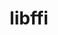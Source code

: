 ---
title: "libffi"
layout: cache
categories: [package, develop-2023-12-10]
meta: {"versions": ["3.4.4"], "compilers": ["apple-clang@=15.0.0", "cce@=15.0.1", "gcc@=10.3.0", "gcc@=11.1.0", "gcc@=11.3.0", "gcc@=11.4.0", "gcc@=12.3.0", "gcc@=7.3.1", "gcc@=7.5.0", "gcc@=9.4.0", "oneapi@=2023.2.0"], "oss": ["amzn2", "rhel8", "sle_hpc15", "ubuntu18.04", "ubuntu20.04", "ubuntu22.04", "ventura"], "platforms": ["darwin", "linux"], "targets": ["aarch64", "neoverse_n1", "neoverse_v1", "ppc64le", "x86_64_v3", "x86_64_v4", "zen4"], "stacks": ["aws-isc", "aws-isc-aarch64", "build_systems", "data-vis-sdk", "developer-tools", "e4s", "e4s-cray-rhel", "e4s-cray-sles", "e4s-neoverse_v1", "e4s-oneapi", "e4s-power", "e4s-rocm-external", "ml-darwin-aarch64-mps", "ml-linux-x86_64-cpu", "ml-linux-x86_64-cuda", "ml-linux-x86_64-rocm", "radiuss", "radiuss-aws", "radiuss-aws-aarch64", "root", "tutorial"], "num_specs": 15, "num_specs_by_stack": {"root": 15, "ml-darwin-aarch64-mps": 1, "aws-isc-aarch64": 2, "radiuss-aws-aarch64": 2, "aws-isc": 1, "radiuss-aws": 1, "e4s-cray-rhel": 1, "e4s-cray-sles": 1, "radiuss": 1, "developer-tools": 1, "build_systems": 1, "e4s-neoverse_v1": 1, "e4s-power": 1, "data-vis-sdk": 1, "e4s-rocm-external": 1, "e4s": 1, "e4s-oneapi": 1, "ml-linux-x86_64-cuda": 1, "ml-linux-x86_64-cpu": 1, "ml-linux-x86_64-rocm": 1, "tutorial": 2}}
spec_details: [{"hash": "ibtv5rsyftbhipuuesfibkisqo4e4sqs", "compiler": "apple-clang@=15.0.0", "versions": ["3.4.4"], "os": "ventura", "platform": "darwin", "target": "aarch64", "variants": ["build_system=autotools", "patches=070b1f3"], "stacks": ["root", "ml-darwin-aarch64-mps"], "size": "-", "tarball": "https://binaries.spack.io/develop-2023-12-10/build_cache/darwin-ventura-aarch64/apple-clang-15.0.0/libffi-3.4.4/darwin-ventura-aarch64-apple-clang-15.0.0-libffi-3.4.4-ibtv5rsyftbhipuuesfibkisqo4e4sqs.spack"}, {"hash": "ci5iyfwkc6cjoz5aokykk77p5ghmsjj4", "compiler": "gcc@=7.3.1", "versions": ["3.4.4"], "os": "amzn2", "platform": "linux", "target": "aarch64", "variants": ["build_system=autotools", "patches=070b1f3"], "stacks": ["root", "aws-isc-aarch64", "radiuss-aws-aarch64"], "size": "-", "tarball": "https://binaries.spack.io/develop-2023-12-10/build_cache/linux-amzn2-aarch64/gcc-7.3.1/libffi-3.4.4/linux-amzn2-aarch64-gcc-7.3.1-libffi-3.4.4-ci5iyfwkc6cjoz5aokykk77p5ghmsjj4.spack"}, {"hash": "gshgzruafvvqf2md5jpaczapz6wpbdme", "compiler": "gcc@=7.3.1", "versions": ["3.4.4"], "os": "amzn2", "platform": "linux", "target": "neoverse_n1", "variants": ["build_system=autotools", "patches=070b1f3"], "stacks": ["root", "aws-isc-aarch64", "radiuss-aws-aarch64"], "size": "-", "tarball": "https://binaries.spack.io/develop-2023-12-10/build_cache/linux-amzn2-neoverse_n1/gcc-7.3.1/libffi-3.4.4/linux-amzn2-neoverse_n1-gcc-7.3.1-libffi-3.4.4-gshgzruafvvqf2md5jpaczapz6wpbdme.spack"}, {"hash": "wyecdftqgw7urpfbh65mlgrym6tew2aq", "compiler": "gcc@=7.3.1", "versions": ["3.4.4"], "os": "amzn2", "platform": "linux", "target": "x86_64_v3", "variants": ["build_system=autotools", "patches=070b1f3"], "stacks": ["root", "aws-isc", "radiuss-aws"], "size": "-", "tarball": "https://binaries.spack.io/develop-2023-12-10/build_cache/linux-amzn2-x86_64_v3/gcc-7.3.1/libffi-3.4.4/linux-amzn2-x86_64_v3-gcc-7.3.1-libffi-3.4.4-wyecdftqgw7urpfbh65mlgrym6tew2aq.spack"}, {"hash": "of22k34ullsf6ekekr46dkyiyehg7v2n", "compiler": "cce@=15.0.1", "versions": ["3.4.4"], "os": "rhel8", "platform": "linux", "target": "zen4", "variants": ["build_system=autotools", "patches=070b1f3"], "stacks": ["root", "e4s-cray-rhel"], "size": "-", "tarball": "https://binaries.spack.io/develop-2023-12-10/build_cache/linux-rhel8-zen4/cce-15.0.1/libffi-3.4.4/linux-rhel8-zen4-cce-15.0.1-libffi-3.4.4-of22k34ullsf6ekekr46dkyiyehg7v2n.spack"}, {"hash": "myy3fmggi3pjl7q3y35uu7axxvbm3pos", "compiler": "gcc@=10.3.0", "versions": ["3.4.4"], "os": "sle_hpc15", "platform": "linux", "target": "x86_64_v4", "variants": ["build_system=autotools", "patches=070b1f3"], "stacks": ["root", "e4s-cray-sles"], "size": "-", "tarball": "https://binaries.spack.io/develop-2023-12-10/build_cache/linux-sle_hpc15-x86_64_v4/gcc-10.3.0/libffi-3.4.4/linux-sle_hpc15-x86_64_v4-gcc-10.3.0-libffi-3.4.4-myy3fmggi3pjl7q3y35uu7axxvbm3pos.spack"}, {"hash": "vfihs66s6skt7b54tpvzzjlst5uqogot", "compiler": "gcc@=7.5.0", "versions": ["3.4.4"], "os": "ubuntu18.04", "platform": "linux", "target": "x86_64_v3", "variants": ["build_system=autotools", "patches=070b1f3"], "stacks": ["root", "radiuss", "developer-tools", "build_systems"], "size": "-", "tarball": "https://binaries.spack.io/develop-2023-12-10/build_cache/linux-ubuntu18.04-x86_64_v3/gcc-7.5.0/libffi-3.4.4/linux-ubuntu18.04-x86_64_v3-gcc-7.5.0-libffi-3.4.4-vfihs66s6skt7b54tpvzzjlst5uqogot.spack"}, {"hash": "pxeheqnfg2hiedhqxvyvr2qwt7q7zli2", "compiler": "gcc@=11.4.0", "versions": ["3.4.4"], "os": "ubuntu20.04", "platform": "linux", "target": "neoverse_v1", "variants": ["build_system=autotools", "patches=070b1f3"], "stacks": ["root", "e4s-neoverse_v1"], "size": "-", "tarball": "https://binaries.spack.io/develop-2023-12-10/build_cache/linux-ubuntu20.04-neoverse_v1/gcc-11.4.0/libffi-3.4.4/linux-ubuntu20.04-neoverse_v1-gcc-11.4.0-libffi-3.4.4-pxeheqnfg2hiedhqxvyvr2qwt7q7zli2.spack"}, {"hash": "ogzrf725yxnnvzxthveoc6j26hq6oq5n", "compiler": "gcc@=9.4.0", "versions": ["3.4.4"], "os": "ubuntu20.04", "platform": "linux", "target": "ppc64le", "variants": ["build_system=autotools", "patches=070b1f3"], "stacks": ["root", "e4s-power"], "size": "-", "tarball": "https://binaries.spack.io/develop-2023-12-10/build_cache/linux-ubuntu20.04-ppc64le/gcc-9.4.0/libffi-3.4.4/linux-ubuntu20.04-ppc64le-gcc-9.4.0-libffi-3.4.4-ogzrf725yxnnvzxthveoc6j26hq6oq5n.spack"}, {"hash": "chiledt2n4nrfw3sb2ftqr7pjkps3im6", "compiler": "gcc@=11.1.0", "versions": ["3.4.4"], "os": "ubuntu20.04", "platform": "linux", "target": "x86_64_v3", "variants": ["build_system=autotools", "patches=070b1f3"], "stacks": ["root", "data-vis-sdk"], "size": "-", "tarball": "https://binaries.spack.io/develop-2023-12-10/build_cache/linux-ubuntu20.04-x86_64_v3/gcc-11.1.0/libffi-3.4.4/linux-ubuntu20.04-x86_64_v3-gcc-11.1.0-libffi-3.4.4-chiledt2n4nrfw3sb2ftqr7pjkps3im6.spack"}, {"hash": "raggesyuev2kqctnasqkpbgnn2jtxzlu", "compiler": "gcc@=11.4.0", "versions": ["3.4.4"], "os": "ubuntu20.04", "platform": "linux", "target": "x86_64_v3", "variants": ["build_system=autotools", "patches=070b1f3"], "stacks": ["root", "e4s-rocm-external", "e4s"], "size": "-", "tarball": "https://binaries.spack.io/develop-2023-12-10/build_cache/linux-ubuntu20.04-x86_64_v3/gcc-11.4.0/libffi-3.4.4/linux-ubuntu20.04-x86_64_v3-gcc-11.4.0-libffi-3.4.4-raggesyuev2kqctnasqkpbgnn2jtxzlu.spack"}, {"hash": "ihra4wrpd462ajheipzq6sby57op5zhf", "compiler": "oneapi@=2023.2.0", "versions": ["3.4.4"], "os": "ubuntu20.04", "platform": "linux", "target": "x86_64_v3", "variants": ["build_system=autotools", "patches=070b1f3"], "stacks": ["root", "e4s-oneapi"], "size": "-", "tarball": "https://binaries.spack.io/develop-2023-12-10/build_cache/linux-ubuntu20.04-x86_64_v3/oneapi-2023.2.0/libffi-3.4.4/linux-ubuntu20.04-x86_64_v3-oneapi-2023.2.0-libffi-3.4.4-ihra4wrpd462ajheipzq6sby57op5zhf.spack"}, {"hash": "nyj4ppxxtby265hqiqnubvd4zcfldhhw", "compiler": "gcc@=11.3.0", "versions": ["3.4.4"], "os": "ubuntu22.04", "platform": "linux", "target": "x86_64_v3", "variants": ["build_system=autotools", "patches=070b1f3"], "stacks": ["root", "ml-linux-x86_64-cuda", "ml-linux-x86_64-cpu", "ml-linux-x86_64-rocm"], "size": "-", "tarball": "https://binaries.spack.io/develop-2023-12-10/build_cache/linux-ubuntu22.04-x86_64_v3/gcc-11.3.0/libffi-3.4.4/linux-ubuntu22.04-x86_64_v3-gcc-11.3.0-libffi-3.4.4-nyj4ppxxtby265hqiqnubvd4zcfldhhw.spack"}, {"hash": "ad7ui5pbr7ew3oxfobrk4dq4i5gyhjeo", "compiler": "gcc@=11.4.0", "versions": ["3.4.4"], "os": "ubuntu22.04", "platform": "linux", "target": "x86_64_v3", "variants": ["build_system=autotools", "patches=070b1f3"], "stacks": ["root", "tutorial"], "size": "-", "tarball": "https://binaries.spack.io/develop-2023-12-10/build_cache/linux-ubuntu22.04-x86_64_v3/gcc-11.4.0/libffi-3.4.4/linux-ubuntu22.04-x86_64_v3-gcc-11.4.0-libffi-3.4.4-ad7ui5pbr7ew3oxfobrk4dq4i5gyhjeo.spack"}, {"hash": "ffm6hox5k7fq7whyhrygrkvmwy3u66xl", "compiler": "gcc@=12.3.0", "versions": ["3.4.4"], "os": "ubuntu22.04", "platform": "linux", "target": "x86_64_v3", "variants": ["build_system=autotools", "patches=070b1f3"], "stacks": ["root", "tutorial"], "size": "-", "tarball": "https://binaries.spack.io/develop-2023-12-10/build_cache/linux-ubuntu22.04-x86_64_v3/gcc-12.3.0/libffi-3.4.4/linux-ubuntu22.04-x86_64_v3-gcc-12.3.0-libffi-3.4.4-ffm6hox5k7fq7whyhrygrkvmwy3u66xl.spack"}]
---